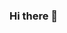 ### Hi there 👋

<!--
**gatonoiado/gatonoiado** is a ✨ _special_ ✨ repository because its `README.md` (this file) appears on your GitHub profile.

Here are some ideas to get you started:

